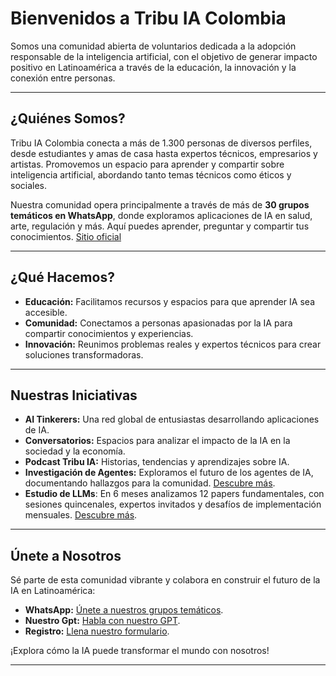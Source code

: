 # Bienvenidos a Tribu IA Colombia

Somos una comunidad abierta de voluntarios dedicada a la adopción responsable de la inteligencia artificial, con el objetivo de generar impacto positivo en Latinoamérica a través de la educación, la innovación y la conexión entre personas.

---

## ¿Quiénes Somos?

Tribu IA Colombia conecta a más de 1.300 personas de diversos perfiles, desde estudiantes y amas de casa hasta expertos técnicos, empresarios y artistas. Promovemos un espacio para aprender y compartir sobre inteligencia artificial, abordando tanto temas técnicos como éticos y sociales.

Nuestra comunidad opera principalmente a través de más de **30 grupos temáticos en WhatsApp**, donde exploramos aplicaciones de IA en salud, arte, regulación y más. Aquí puedes aprender, preguntar y compartir tus conocimientos.
[Sitio oficial][sitio-oficial] 

---

## ¿Qué Hacemos?

- **Educación:** Facilitamos recursos y espacios para que aprender IA sea accesible.  
- **Comunidad:** Conectamos a personas apasionadas por la IA para compartir conocimientos y experiencias.  
- **Innovación:** Reunimos problemas reales y expertos técnicos para crear soluciones transformadoras.  

---

## Nuestras Iniciativas

- **AI Tinkerers:** Una red global de entusiastas desarrollando aplicaciones de IA.  
- **Conversatorios:** Espacios para analizar el impacto de la IA en la sociedad y la economía.  
- **Podcast Tribu IA:** Historias, tendencias y aprendizajes sobre IA.  
- **Investigación de Agentes:** Exploramos el futuro de los agentes de IA, documentando hallazgos para la comunidad. [Descubre más][agentes-ia-repositorio].
- **Estudio de LLMs**: En 6 meses analizamos 12 papers fundamentales, con sesiones quincenales, expertos invitados y desafíos de implementación mensuales. [Descubre más][papers-git-url].
---

## Únete a Nosotros

Sé parte de esta comunidad vibrante y colabora en construir el futuro de la IA en Latinoamérica:  

- **WhatsApp:** [Únete a nuestros grupos temáticos][wp-link].
- **Nuestro Gpt:** [Habla con nuestro GPT][tribu-link].
- **Registro:** [Llena nuestro formulario][registro-link].  

¡Explora cómo la IA puede transformar el mundo con nosotros!

---

<!-- Links -->
[tribu-link]: https://chat.openai.com/g/g-bQu7DJ8cd-somos-tribu-ia-colombia
[registro-link]: https://forms.gle/tRytHcxqXY2ddWG3A
[agentes-ia-repositorio]: https://github.com/tribu-ia/documentacion-investigacion-agentes-ia
[sitio-oficial]: https://tribuia.org
[wp-link]: https://chat.whatsapp.com/JX7ctC1P16s2hfoYrcJ0a9
[papers-git-url]: https://github.com/tribu-ia/.github/blob/main/ESTRUCTURA_PAPERS.md

